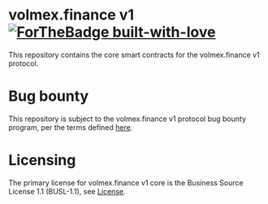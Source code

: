 # volmex.finance v1 [![ForTheBadge built-with-love](http://ForTheBadge.com/images/badges/built-with-love.svg)](https://GitHub.com/Naereen/)

This repository contains the core smart contracts for the volmex.finance v1 protocol. 

# Bug bounty 

This repository is subject to the volmex.finance v1 protocol bug bounty program, per the terms defined [here](https://github.com/volmexfinance/bug-bounty/blob/main/bug-bounty.md).

# Licensing

The primary license for volmex.finance v1 core is the Business Source License 1.1 (BUSL-1.1), see [License](https://github.com/volmexfinance/volmex-core/blob/master/LICENSE).


